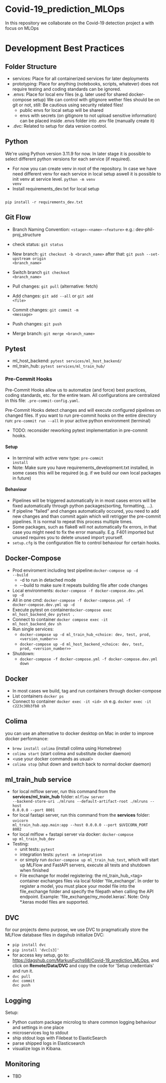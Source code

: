 # Covid-19_prediction_MLOps

In this repository we collaborate on the Covid-19 detection project a with focus on MLOps

# Development Best Practices

## Folder Structure
- services: Place for all containerized services for later deployments
- prototyping: Place for anything (notebooks, scripts, whatever) does not require testing and coding standards can be ignored.
- .envs: Place for local env files (e.g. later used for shared docker-compose setup) We can control with gitignore wether files should be on git or not, still: Be cautious using security related files!
  * public envs for local setup will be shared
  * envs with secrets (on gitignore to not upload sensitive information) can be placed inside .envs folder into .env file (manually create it)
- .dvc: Related to setup for data version control.

## Python
We're using Python version 3.11.9 for now.
In later stage it is possible to select different python versions for each service (if required).

- For now you can create venv in root of the repository. In case we have need different venv for each service in local setup aswell it is possible to init venv at service level. <code>python -m venv venv</code>
- Install requirements_dev.txt for local setup
<code>
pip install -r requirements_dev.txt
</code>

## Git Flow

- Branch Naming Convention: <code>\<stage>-\<name>-\<feature></code> e.g.: dev-phil-proj_structure

- check status: <code>git status</code>
- New branch: <code>git checkout -b \<branch_name\></code> after that: <code>git push --set-upstream origin \<branch_name\></code>
- Switch branch <code>git checkout \<branch_name\></code>
- Pull changes: <code>git pull</code> (alternative: fetch)
- Add changes: <code>git add --all</code> or <code>git add \<file\></code>
- Commit changes: <code>git commit -m \<message\></code>
- Push changes: <code>git push</code>
- Merge branch: <code>git merge \<branch_name\></code>

## Pytest
- ml_host_backend: <code>pytest services/ml_host_backend/</code>
- ml_train_hub: <code>pytest services/ml_train_hub/</code>

### Pre-Commit Hooks
Pre-Commit Hooks allow us to automatize (and force) best practices, coding standards, etc. for the entire team. All configurations are centralized in this file: <code>.pre-commit-config.yaml</code>.

Pre-Commit Hooks detect changes and will execute configured pipelines on changed files. If you want to run pre-commit hooks on the entire directory run: <code>pre-commit run --all</code> in your active python environment (terminal)

- TODO: reconsider reworking pytest implementation in pre-commit hooks.

#### Setup
- In terminal with active venv type: <code>pre-commit install</code>
- Note: Make sure you have requirements_development.txt installed, in some cases this will be required (e.g. if we build our own local packages in future)

#### Behaviour
- Pipelines will be triggered automatically in in most cases errors will be fixed automatically through python packages(sorting, formatting, ...).
- If pipeline "failed" and changes automatically occured, you need to add new changes and than commit again which will retrigger the pre-commit pipelines. It is normal to repeat this process multiple times.
- Some packages, such as flake8 will not automatically fix errors, in that case you might need to fix the error manually. E.g. F401 imported but unused requires you to delete unused import yourself.
- <code>setup.cfg</code> is the configuration file to control behaviour for certain hooks.

## Docker-Compose
- Prod enviroment including test pipeline:<code>docker-compose up -d --build</code>
  * -d to run in detached mode
  * --build to make sure it repeats building file after code changes
- Local environments: <code>docker-compose -f docker-compose.dev.yml up -d</code>
- All in one cmd: <code>docker-compose -f docker-compose.yml -f docker-compose.dev.yml up -d</code>
- Execute pytest on container<code>docker-compose exec ml_host_backend_dev pytest .</code>
- Connect to container <code>docker compose exec -it ml_host_backend_dev sh</code>
- Run single services:
  * <code>docker-compose up -d ml_train_hub_\<choice: dev, test, prod, <version_number>></code>
  * <code>docker-compose up -d ml_host_backend_\<choice: dev, test, prod, <version_number>></code>
- Shutdown:
  * <code>docker-compose -f docker-compose.yml -f docker-compose.dev.yml down</code>

## Docker
- In most cases we build, tag and run containers through docker-compose
- List containers <code>docker ps</code>
- Connect to container <code>docker exec -it \<id\> sh</code> e.g. <code>docker exec -it c223c30b3fb8 sh</code>

## Colima
you can use an alternative to docker desktop on Mac in order to improve docker performance:
- <code>brew install colima</code> (install colima using Homebrew)
- <code>colima start</code> (start colima and substitute docker daemon)
- \<use your docker commands as usual>
- <code>colima stop</code> (shut down and switch back to normal docker daemon)

## ml_train_hub service
- for local mlflow server, run this command from the **services/ml_train_hub** folder: <code>mlflow server --backend-store-uri ./mlruns --default-artifact-root ./mlruns --host 0.0.0.0 --port 8001</code>
- for local fastapi server, run this command from the **services** folder: <code>uvicorn ml_train_hub.app.main:app --host 0.0.0.0 --port $UVICORN_PORT 8002</code>
- for local mlflow + fastapi server via docker: <code>docker-compose up ml_train_hub_dev</code>
- Testing:
  - unit tests: <code>pytest</code>
  - integration tests: <code>pytest -m integration</code>
  - or simply run <code>docker-compose up ml_train_hub_test</code>, which will start up MLFlow and FastAPI servers, execute all tests and shutdown when finished
  - File exchange for model registering: the ml_train_hub_\<tag> container exchanges files via local folder 'file_exchange'. In order to register a model, you must place your model file into the file_exchange folder and specify the filepath when calling the API endpoint. Example: 'file_exchange/my_model.keras'. Note: Only *.keras model files are supported.

## DVC
for our projects demo purpose, we use DVC to pragmatically store the MLFlow database files in dagshub
initialize DVC:
- <code>pip install dvc</code>
- <code>pip install 'dvc[s3]'</code>
- for access key setup, go to: https://dagshub.com/MarkusFuchs68/Covid-19_prediction_MLOps, and click on **Remote/Data/DVC** and copy the code for 'Setup credentials' and run it.
- <code>dvc pull<br>dvc commit<br>dvc push</code>

## Logging
Setup:
- Python custom package microlog to share common logging behaviour and settings in one place
- microservices log to stdout
- ship stdout logs with Filebeat to ElasticSearch
- parse shipped logs in Elasticsearch
- visualize logs in Kibana.

## Monitoring
- TBD
